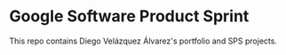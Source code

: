 # Google Software Product Sprint

This repo contains Diego Velázquez Álvarez's portfolio and SPS projects.
